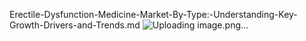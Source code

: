 Erectile-Dysfunction-Medicine-Market-By-Type:-Understanding-Key-Growth-Drivers-and-Trends.md
![Uploading image.png…]()
